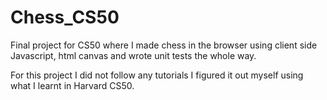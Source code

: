 # Chess_CS50
Final project for CS50 where I made chess in the browser using client side Javascript, html canvas and wrote unit tests the whole way. 

For this project I did not follow any tutorials I figured it out myself using what I learnt in Harvard CS50.
